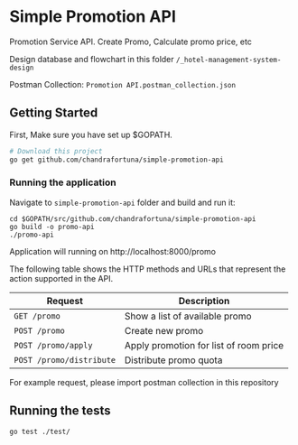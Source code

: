# Simple Promotion API

Promotion Service API. Create Promo, Calculate promo price, etc

Design database and flowchart in this folder `/_hotel-management-system-design`

Postman Collection: `Promotion API.postman_collection.json`

## Getting Started

First, Make sure you have set up \$GOPATH.

```bash
# Download this project
go get github.com/chandrafortuna/simple-promotion-api

```

### Running the application

Navigate to `simple-promotion-api` folder and build and run it:

```
cd $GOPATH/src/github.com/chandrafortuna/simple-promotion-api
go build -o promo-api
./promo-api
```

Application will running on http://localhost:8000/promo

The following table shows the HTTP methods and URLs that represent the action supported in the API.

| Request  | Description |
| ------------- | ------------- |
| `GET /promo`  | Show a list of available promo  |
| `POST /promo`  | Create new promo  |
| `POST /promo/apply`  | Apply promotion for list of room price |
| `POST /promo/distribute`  | Distribute promo quota |


For example request, please import postman collection in this repository

## Running the tests

```
go test ./test/
```
